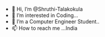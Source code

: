 - 👋 Hi, I’m @Shruthi-Talakokula
- 👀 I’m interested in Coding...
- 🌱 I’m a Computer Engineer Student..
- 📫 How to reach me ...India

<!---
Shruthi-Talakokula/Shruthi-Talakokula is a ✨ special ✨ repository because its `README.md` (this file) appears on your GitHub profile.
You can click the Preview link to take a look at your changes.
--->
